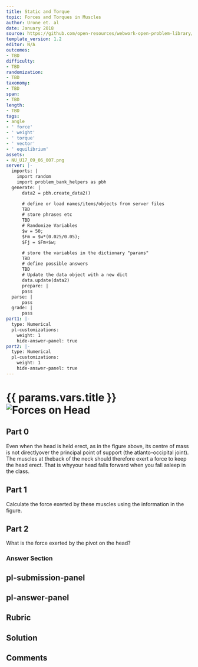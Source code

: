 ```yaml
---
title: Static and Torque
topic: Forces and Torques in Muscles
author: Urone et. al
date: January 2018
source: https://github.com/open-resources/webwork-open-problem-library/tree/master/Contrib/BrockPhysics/College_Physics_Urone/9.Static_and_Torque/9-06.Forces_and_Torques_in_Muscles/NU_U17_09_06_007.pg
template_version: 1.2
editor: N/A
outcomes:
- TBD
difficulty:
- TBD
randomization:
- TBD
taxonomy:
- TBD
span:
- TBD
length:
- TBD
tags:
- angle
- ' force'
- ' weight'
- ' torque'
- ' vector'
- ' equilibrium'
assets:
- NU_U17_09_06_007.png
server: |-
  imports: |
    import random
    import problem_bank_helpers as pbh
  generate: |
      data2 = pbh.create_data2()

      # define or load names/items/objects from server files
      TBD
      # store phrases etc
      TBD
      # Randomize Variables
      $w = 50;
      $Fm = $w*(0.025/0.05);
      $Fj = $Fm+$w;

      # store the variables in the dictionary "params"
      TBD
      # define possible answers
      TBD
      # Update the data object with a new dict
      data.update(data2)
      prepare: |
      pass
  parse: |
      pass
  grade: |
      pass
part1: |-
  type: Numerical
  pl-customizations:
    weight: 1
    hide-answer-panel: true
part2: |-
  type: Numerical
  pl-customizations:
    weight: 1
    hide-answer-panel: true
---
```


# {{ params.vars.title }}![Forces on Head](NU_U17_09_06_007.png)

## Part 0 
Even when the head is held erect, as in the figure above, its centre of mass is not directlyover the principal point of support (the atlanto-occipital joint). The muscles at theback of the neck should therefore exert a force to keep the head erect. That is whyyour head falls forward when you fall asleep in the class. 
## Part 1 
Calculate the force exerted by these muscles using the information in the figure. 
## Part 2 
What is the force exerted by the pivot on the head? 


### Answer Section 


## pl-submission-panel 


## pl-answer-panel 


## Rubric 


## Solution 


## Comments 


